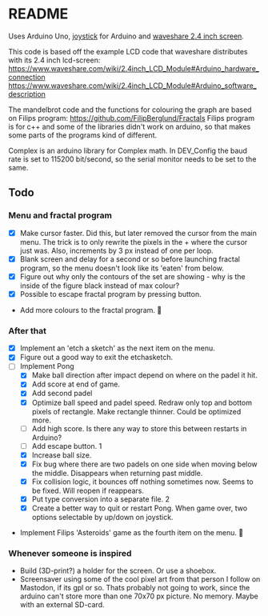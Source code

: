 # README

Uses Arduino Uno, [joystick](https://arduinogetstarted.com/tutorials/arduino-joystick) for Arduino and [waveshare 2.4 inch screen](https://www.waveshare.com/2.4inch-lcd-module.htm).

This code is based off the example LCD code that waveshare distributes with its 2.4 inch lcd-screen:
https://www.waveshare.com/wiki/2.4inch_LCD_Module#Arduino_hardware_connection
https://www.waveshare.com/wiki/2.4inch_LCD_Module#Arduino_software_description

The mandelbrot code and the functions for colouring the graph are based on Filips program:
https://github.com/FilipBerglund/Fractals
Filips program is for c++ and some of the libraries didn't work on arduino, so that makes some parts of the programs 
kind of different.

Complex is an arduino library for Complex math. 
In DEV_Config the baud rate is set to 115200 bit/second, so the serial monitor needs to be set to the same. 

## Todo

### Menu and fractal program
- [X] Make cursor faster. Did this, but later removed the cursor from the main menu. The trick is to only rewrite the pixels in the + where the cursor just was. Also, increments by 3 px instead of one per loop.
- [X] Blank screen and delay for a second or so before launching fractal program, so the menu doesn't look like its 'eaten' from below.
- [X] Figure out why only the contours of the set are showing - why is the inside of the figure black instead of max colour?
- [X] Possible to escape fractal program by pressing button.
- Add more colours to the fractal program. :art:

### After that
- [X] Implement an 'etch a sketch' as the next item on the menu.
- [X] Figure out a good way to exit the etchasketch.
- [ ] Implement Pong
  - [X] Make ball direction after impact depend on where on the padel it hit.
  - [X] Add score at end of game.
  - [X] Add second padel
  - [X] Optimize ball speed and padel speed. Redraw only top and bottom pixels of rectangle. Make rectangle thinner. Could be optimized more. 
  - [ ] Add high score. Is there any way to store this between restarts in Arduino? 
  - [ ] Add escape button. 1 
  - [X] Increase ball size.
  - [X] Fix bug where there are two padels on one side when moving below the middle. Disappears when returning past middle.
  - [X] Fix collision logic, it bounces off nothing sometimes now. Seems to be fixed. Will reopen if reappears. 
  - [X] Put type conversion into a separate file. 2
  - [X] Create a better way to quit or restart Pong. When game over, two options selectable by up/down on joystick.
  
- Implement Filips 'Asteroids' game as the fourth item on the menu.
:milky_way:
### Whenever someone is inspired
- Build (3D-print?) a holder for the screen. Or use a shoebox.
- Screensaver using some of the cool pixel art from that person I follow on Mastodon, if its gpl or so. Thats probably not going to work, since the arduino can't store more than one 70x70 px picture. No memory.
Maybe with an external SD-card. 
